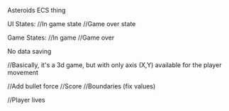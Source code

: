Asteroids ECS thing

UI States:
//In game state
//Game over state

Game States:
//In game
//Game over

No data saving

//Basically, it's a 3d game, but with only axis (X,Y) available for the player movement

//Add bullet force
//Score
//Boundaries (fix values)


//Player lives